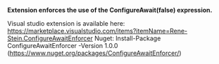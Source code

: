 **Extension enforces the use of the ConfigureAwait(false) expression.**

Visual studio extension is available here: https://marketplace.visualstudio.com/items?itemName=Rene-Stein.ConfigureAwaitEnforcer
Nuget:  Install-Package ConfigureAwaitEnforcer -Version 1.0.0
(https://www.nuget.org/packages/ConfigureAwaitEnforcer/)
